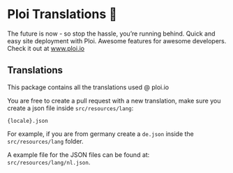 # Ploi Translations 🚀

The future is now - so stop the hassle, you’re running behind. Quick and easy site deployment with Ploi. Awesome features for awesome developers. Check it out at www.ploi.io

## Translations

This package contains all the translations used @ ploi.io

You are free to create a pull request with a new translation, make sure you create a json file inside `src/resources/lang`:

`{locale}.json`

For example, if you are from germany create a `de.json` inside the `src/resources/lang` folder.

A example file for the JSON files can be found at: `src/resources/lang/nl.json`.
